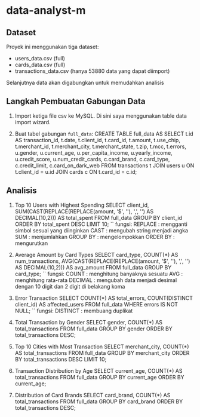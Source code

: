 # data-analyst-m

## Dataset
Proyek ini menggunakan tiga dataset:
- users_data.csv (full)
- cards_data.csv (full)
- transactions_data.csv (hanya 53880 data yang dapat diimport)

Selanjutnya data akan digabungkan untuk memudahkan analisis

## Langkah Pembuatan Gabungan Data
1. Import ketiga file csv ke MySQL. Di sini saya menggunakan table data import wizard.

2. Buat tabel gabungan `full_data`:
CREATE TABLE full_data AS
SELECT 
  t.id AS transaction_id,
  t.date,
  t.client_id,
  t.card_id,
  t.amount,
  t.use_chip,
  t.merchant_id,
  t.merchant_city,
  t.merchant_state,
  t.zip,
  t.mcc,
  t.errors,
  u.gender,
  u.current_age,
  u.per_capita_income,
  u.yearly_income,
  u.credit_score,
  u.num_credit_cards,
  c.card_brand,
  c.card_type,
  c.credit_limit,
  c.card_on_dark_web
FROM transactions t
JOIN users u ON t.client_id = u.id
JOIN cards c ON t.card_id = c.id;

## Analisis
1. Top 10 Users with Highest Spending
SELECT client_id,
       SUM(CAST(REPLACE(REPLACE(amount, '$', ''), ',', '') AS DECIMAL(10,2))) AS total_spent
FROM full_data
GROUP BY client_id
ORDER BY total_spent DESC
LIMIT 10;
`` fungsi:
REPLACE : mengganti simbol sesuai yang diinginkan
CAST : mengubah string menjadi angka
SUM : menjumlahkan
GROUP BY : mengelompokkan
ORDER BY : mengurutkan

3. Average Amount by Card Types
SELECT card_type,
       COUNT(*) AS num_transactions,
       AVG(CAST(REPLACE(REPLACE(amount, '$', ''), ',', '') AS DECIMAL(10,2))) AS avg_amount
FROM full_data
GROUP BY card_type;
`` fungsi:
COUNT : menghitung banyaknya sesuatu
AVG : menghitung rata-rata
DECIMAL : mengubah data menjadi desimal dengan 10 digit dan 2 digit di belakang koma

5. Error Transaction
SELECT COUNT(*) AS total_errors,
       COUNT(DISTINCT client_id) AS affected_users
FROM full_data
WHERE errors IS NOT NULL;
`` fungsi:
DISTINCT : membuang duplikat

7. Total Transaction by Gender
SELECT gender, COUNT(*) AS total_transactions
FROM full_data
GROUP BY gender
ORDER BY total_transactions DESC;

8. Top 10 Cities with Most Transaction
SELECT merchant_city, COUNT(*) AS total_transactions
FROM full_data
GROUP BY merchant_city
ORDER BY total_transactions DESC
LIMIT 10;

9. Transaction Distribution by Age
SELECT current_age, COUNT(*) AS total_transactions
FROM full_data
GROUP BY current_age
ORDER BY current_age;

10. Distribution of Card Brands
SELECT card_brand, COUNT(*) AS total_transactions
FROM full_data
GROUP BY card_brand
ORDER BY total_transactions DESC;
